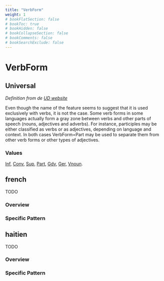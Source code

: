 ```yaml
---
title: "VerbForm"
weight: 1
# bookFlatSection: false
# bookToc: true
# bookHidden: false
# bookCollapseSection: false
# bookComments: false
# bookSearchExclude: false
---
```


# VerbForm

## Universal

*Definition from de [UD website](https://universaldependencies.org/u/feat/VerbForm.html)*

Even though the name of the feature seems to suggest that it is used exclusively with verbs, it is not the case. Some verb forms in some languages actually form a gray zone between verbs and other parts of speech (nouns, adjectives and adverbs). For instance, participles may be either classified as verbs or as adjectives, depending on language and context. In both cases VerbForm=Part may be used to separate them from other verb forms or other types of adjectives.

### Values

[Inf](https://universaldependencies.org/u/feat/VerbForm.html#Inf),
[Conv](https://universaldependencies.org/u/feat/VerbForm.html#Conv),
[Sup](https://universaldependencies.org/u/feat/VerbForm.html#Sup),
[Part](https://universaldependencies.org/u/feat/VerbForm.html#Part),
[Gdv](https://universaldependencies.org/u/feat/VerbForm.html#Gdv),
[Ger](https://universaldependencies.org/u/feat/VerbForm.html#Ger),
[Vnoun](https://universaldependencies.org/u/feat/VerbForm.html#Vnoun).


## french

TODO
### Overview

### Specific Pattern




## haitien

TODO
### Overview

### Specific Pattern


